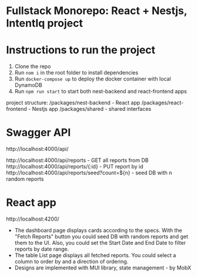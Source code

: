 # Fullstack Monorepo: React + Nestjs, IntentIq project

# Instructions to run the project

1. Clone the repo
2. Run `nom i` in the root folder to install dependencies
3. Run `docker-compose up` to deploy the docker container with local DynamoDB
4. Run `npm run start` to start both nest-backend and react-frontend apps

project structure:
/packages/nest-backend - React app
/packages/react-frontend - Nestjs app
/packages/shared - shared interfaces

# Swagger API

http://localhost:4000/api/

http://localhost:4000/api/reports - GET all reports from DB
http://localhost:4000/api/reports/{:id} - PUT report by id
http://localhost:4000/api/reports/seed?count=${n} - seed DB with n random reports

# React app

http://localhost:4200/

- The dashboard page displays cards according to the specs. With the "Fetch Reports" button you could seed DB with random reports and get them to the UI. Also, you could set the Start Date and End Date to filter reports by date range.
- The table List page displays all fetched reports. You could select a column to order by and a direction of ordering.
- Designs are implemented with MUI library, state management - by MobX
